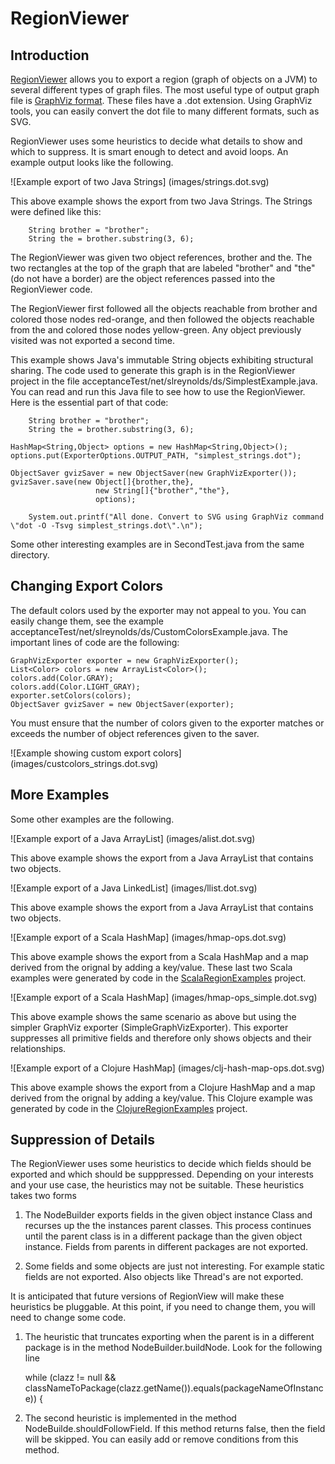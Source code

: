 # RegionViewer #

## Introduction ##

[RegionViewer](http://github.com/stevenreyn/RegionViewer)
allows you to export a region (graph of objects on a JVM) to several different 
types of graph files. The most useful type of output graph file is 
[GraphViz format](http://www.graphviz.org/). These files have a .dot extension. 
Using GraphViz tools, you can easily convert the dot file to many different formats, 
such as SVG.

RegionViewer uses some heuristics to decide what details to show and which to
suppress. It is smart enough to detect and avoid loops. An example output
looks like the following.

![Example export of two Java Strings] (images/strings.dot.svg)

This above example shows the export from two Java Strings. The Strings were 
defined like this:

        String brother = "brother";
        String the = brother.substring(3, 6);
    

The RegionViewer was given two object references, brother and the. 
The two rectangles at the top of the graph that are labeled "brother" and "the"
(do not have a border) are the object references passed into the RegionViewer
code.

The RegionViewer first followed all the objects reachable from brother and colored those nodes
red-orange, and then followed the objects reachable from the and colored those
nodes yellow-green. Any object previously visited was not exported a second time.

This example shows Java's immutable String objects exhibiting structural sharing.
The code used to generate this graph is in the RegionViewer project in the file
acceptanceTest/net/slreynolds/ds/SimplestExample.java. You can read and run this Java file
to see how to use the RegionViewer. Here is the essential part of that code:


        String brother = "brother";
        String the = brother.substring(3, 6);

	HashMap<String,Object> options = new HashMap<String,Object>();
	options.put(ExporterOptions.OUTPUT_PATH, "simplest_strings.dot");
	    
	ObjectSaver gvizSaver = new ObjectSaver(new GraphVizExporter());
	gvizSaver.save(new Object[]{brother,the},
	    		       new String[]{"brother","the"}, 
	    		       options);

        System.out.printf("All done. Convert to SVG using GraphViz command \"dot -O -Tsvg simplest_strings.dot\".\n");

Some other interesting examples are in SecondTest.java from the same directory. 

## Changing Export Colors ##

The default colors used by the exporter may not appeal to you. You can easily 
change them, see the example acceptanceTest/net/slreynolds/ds/CustomColorsExample.java.
The important lines of code are the following:

	GraphVizExporter exporter = new GraphVizExporter();
	List<Color> colors = new ArrayList<Color>();
	colors.add(Color.GRAY);
	colors.add(Color.LIGHT_GRAY);
	exporter.setColors(colors);
	ObjectSaver gvizSaver = new ObjectSaver(exporter);
	
You must ensure that the number of colors given to the exporter matches or exceeds
the number of object references given to the saver.

![Example showing custom export colors] (images/custcolors_strings.dot.svg)

## More Examples ##

Some other examples are the following.

![Example export of a Java ArrayList] (images/alist.dot.svg)

This above example shows the export from a Java ArrayList that contains two objects.

![Example export of a Java LinkedList] (images/llist.dot.svg)

This above example shows the export from a Java ArrayList that contains two objects.

![Example export of a Scala HashMap] (images/hmap-ops.dot.svg)

This above example shows the export from a Scala HashMap and a map derived
from the orignal by adding a key/value. These last two Scala examples were generated by 
code in the [ScalaRegionExamples](http://github.com/stevenreyn/ScalaRegionExamples) 
project.

![Example export of a Scala HashMap] (images/hmap-ops_simple.dot.svg)

This above example shows the same scenario as above but using the simpler GraphViz
exporter (SimpleGraphVizExporter). This exporter suppresses all primitive fields 
and therefore only shows objects and their relationships.

![Example export of a Clojure HashMap] (images/clj-hash-map-ops.dot.svg)

This above example shows the export from a Clojure HashMap and a map derived
from the orignal by adding a key/value. This Clojure example was generated by 
code in the [ClojureRegionExamples](http://github.com/stevenreyn/ClojureRegionExamples) 
project.

## Suppression of Details ##

The RegionViewer uses some heuristics to decide which fields should be exported
and which should be supppressed. Depending on your interests and your use case, 
the heuristics may not be suitable. These heuristics takes two forms

1. The NodeBuilder exports fields in the given object instance Class and recurses up
   the the instances parent classes. This process continues until the parent
   class is in a different package than the given object instance. Fields from
   parents in different packages are not exported. 
   
2. Some fields and some objects are just not interesting. For example static fields
   are not exported. Also objects like Thread's are not exported. 

It is anticipated that future versions of RegionView will make these heuristics be
pluggable. At this point, if you need to change them, you will need to change some
code.

1. The heuristic that truncates exporting when the parent is in a different
   package is in the method NodeBuilder.buildNode. Look for the following line
   
   while (clazz != null && classNameToPackage(clazz.getName()).equals(packageNameOfInstance)) {

2. The second heuristic is implemented in the method NodeBuilde.shouldFollowField. If
   this method returns false, then the field will be skipped. You can easily add
   or remove conditions from this method.
   
   
   
   


